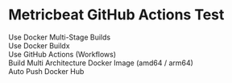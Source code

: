 # Metricbeat GitHub Actions Test
Use Docker Multi-Stage Builds  
Use Docker Buildx  
Use GitHub Actions (Workflows)  
Build Multi Architecture Docker Image (amd64 / arm64)  
Auto Push Docker Hub  
